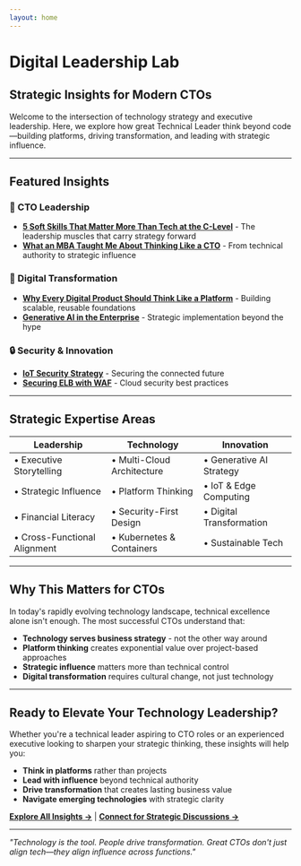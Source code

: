 ```yaml
---
layout: home
---
```


# **Digital Leadership Lab**

## **Strategic Insights for Modern CTOs**

Welcome to the intersection of technology strategy and executive leadership. Here, we explore how great Technical Leader think beyond code—building platforms, driving transformation, and leading with strategic influence.

---

## **Featured Insights**

### **🎯 CTO Leadership**
- [**5 Soft Skills That Matter More Than Tech at the C-Level**](/2025/08/01/SoftSkillatClevel/) - The leadership muscles that carry strategy forward
- [**What an MBA Taught Me About Thinking Like a CTO**](/2025/05/01/ArchitectToCTOviaMBA/) - From technical authority to strategic influence

### **🚀 Digital Transformation**
- [**Why Every Digital Product Should Think Like a Platform**](/2025/07/10/Platformthinking/) - Building scalable, reusable foundations
- [**Generative AI in the Enterprise**](/2024/02/01/GenerativeAIintheEnterprise/) - Strategic implementation beyond the hype

### **🔒 Security & Innovation**
- [**IoT Security Strategy**](/2025/04/20/IoTSecurity/) - Securing the connected future
- [**Securing ELB with WAF**](/2022/01/26-SecuringELBWAF/) - Cloud security best practices

---

## **Strategic Expertise Areas**

| **Leadership** | **Technology** | **Innovation** |
|---|---|---|
| • Executive Storytelling | • Multi-Cloud Architecture | • Generative AI Strategy |
| • Strategic Influence | • Platform Thinking | • IoT & Edge Computing |
| • Financial Literacy | • Security-First Design | • Digital Transformation |
| • Cross-Functional Alignment | • Kubernetes & Containers | • Sustainable Tech |

---

## **Why This Matters for CTOs**

In today's rapidly evolving technology landscape, technical excellence alone isn't enough. The most successful CTOs understand that:

- **Technology serves business strategy** - not the other way around
- **Platform thinking** creates exponential value over project-based approaches
- **Strategic influence** matters more than technical control
- **Digital transformation** requires cultural change, not just technology

---

## **Ready to Elevate Your Technology Leadership?**

Whether you're a technical leader aspiring to CTO roles or an experienced executive looking to sharpen your strategic thinking, these insights will help you:

- **Think in platforms** rather than projects
- **Lead with influence** beyond technical authority  
- **Drive transformation** that creates lasting business value
- **Navigate emerging technologies** with strategic clarity

**[Explore All Insights →](/posts/)** | **[Connect for Strategic Discussions →](/about/)**

---

*"Technology is the tool. People drive transformation. Great CTOs don't just align tech—they align influence across functions."*


 
